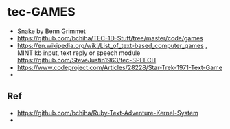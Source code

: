 # tec-GAMES


- Snake by Benn Grimmet 
- https://github.com/bchiha/TEC-1D-Stuff/tree/master/code/games
- https://en.wikipedia.org/wiki/List_of_text-based_computer_games , MINT kb input, text reply or speech module https://github.com/SteveJustin1963/tec-SPEECH
- https://www.codeproject.com/Articles/28228/Star-Trek-1971-Text-Game
- 

## Ref
- https://github.com/bchiha/Ruby-Text-Adventure-Kernel-System
- 
